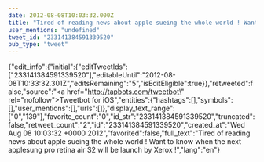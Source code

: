 ```yaml
---
date: 2012-08-08T10:03:32.000Z
title: "Tired of reading news about apple sueing the whole world ! Want to know when the next applesung pro retina air S2 will be launch by Xerox !″"
user_mentions: "undefined"
tweet_id: "233141384591339520"
pub_type: "tweet"
---
```

{"edit_info":{"initial":{"editTweetIds":["233141384591339520"],"editableUntil":"2012-08-08T10:33:32.301Z","editsRemaining":"5","isEditEligible":true}},"retweeted":false,"source":"<a href=\"http://tapbots.com/tweetbot\" rel=\"nofollow\">Tweetbot for iOS</a>","entities":{"hashtags":[],"symbols":[],"user_mentions":[],"urls":[]},"display_text_range":["0","139"],"favorite_count":"0","id_str":"233141384591339520","truncated":false,"retweet_count":"2","id":"233141384591339520","created_at":"Wed Aug 08 10:03:32 +0000 2012","favorited":false,"full_text":"Tired of reading news about apple sueing the whole world ! Want to know when the next applesung pro retina air S2 will be launch by Xerox !","lang":"en"}
